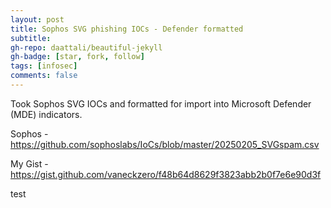 ```yaml
---
layout: post
title: Sophos SVG phishing IOCs - Defender formatted
subtitle: 
gh-repo: daattali/beautiful-jekyll
gh-badge: [star, fork, follow]
tags: [infosec]
comments: false
---
```


Took Sophos SVG IOCs and formatted for import into Microsoft Defender (MDE) indicators. 

Sophos - <https://github.com/sophoslabs/IoCs/blob/master/20250205_SVGspam.csv>

My Gist - <https://gist.github.com/vaneckzero/f48b64d8629f3823abb2b0f7e6e90d3f>

test